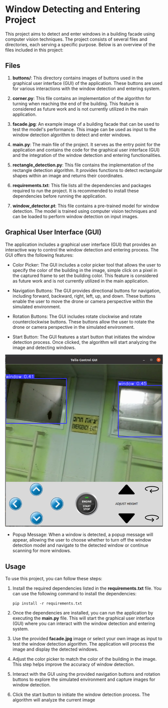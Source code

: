 #  Window Detecting and Entering Project

This project aims to detect and enter windows in a building facade using computer vision techniques. The project consists of several files and directories, each serving a specific purpose. Below is an overview of the files included in this project:

## Files

1. **buttons/**: This directory contains images of buttons used in the graphical user interface (GUI) of the application. These buttons are used for various interactions with the window detection and entering system.

2. **corner.py**: This file contains an implementation of the algorithm for turning when reaching the end of the building. This feature is considered as future work and is not currently utilized in the main application.

3. **facade.jpg**: An example image of a building facade that can be used to test the model's performance. This image can be used as input to the window detection algorithm to detect and enter windows.

4. **main.py**: The main file of the project. It serves as the entry point for the application and contains the code for the graphical user interface (GUI) and the integration of the window detection and entering functionalities.

5. **rectangle_detection.py**: This file contains the implementation of the rectangle detection algorithm. It provides functions to detect rectangular shapes within an image and returns their coordinates.

6. **requirements.txt**: This file lists all the dependencies and packages required to run the project. It is recommended to install these dependencies before running the application.

7. **window_detector.pt**: This file contains a pre-trained model for window detection. The model is trained using computer vision techniques and can be loaded to perform window detection on input images.

## Graphical User Interface (GUI)

The application includes a graphical user interface (GUI) that provides an interactive way to control the window detection and entering process. The GUI offers the following features:

- Color Picker: The GUI includes a color picker tool that allows the user to specify the color of the building in the image, simple click on a pixel in the captured frame to set the building color. This feature is considered as future work and is not currently utilized in the main application.

- Navigation Buttons: The GUI provides directional buttons for navigation, including forward, backward, right, left, up, and down. These buttons enable the user to move the drone or camera perspective within the simulated environment.

- Rotation Buttons: The GUI includes rotate clockwise and rotate counterclockwise buttons. These buttons allow the user to rotate the drone or camera perspective in the simulated environment.

- Start Button: The GUI features a start button that initiates the window detection process. Once clicked, the algorithm will start analyzing the image and detecting windows.

![GUI example](drone.png)

- Popup Message: When a window is detected, a popup message will appear, allowing the user to choose whether to turn off the window detection model and navigate to the detected window or continue scanning for more windows.

## Usage

To use this project, you can follow these steps:

1. Install the required dependencies listed in the **requirements.txt** file. You can use the following command to install the dependencies:

   ```
   pip install -r requirements.txt
   ```

2. Once the dependencies are installed, you can run the application by executing the **main.py** file. This will start the graphical user interface (GUI) where you can interact with the window detection and entering system.

3. Use the provided **facade.jpg** image or select your own image as input to test the window detection algorithm. The application will process the image and display the detected windows.

4. Adjust the color picker to match the color of the building in the image. This step helps improve the accuracy of window detection.

5. Interact with the GUI using the provided navigation buttons and rotation buttons to explore the simulated environment and capture images for window detection.

6. Click the start button to initiate the window detection process. The algorithm will analyze the current image
